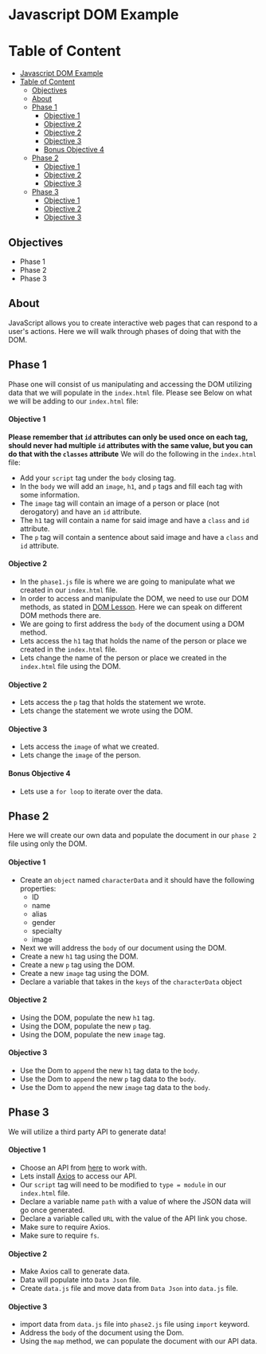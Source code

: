 # Javascript DOM Example

# Table of Content

- [Javascript DOM Example](#javascript-dom-example)
- [Table of Content](#table-of-content)
  - [Objectives](#objectives)
  - [About](#about)
  - [Phase 1](#phase-1)
      - [Objective 1](#objective-1)
      - [Objective 2](#objective-2)
      - [Objective 2](#objective-2-1)
      - [Objective 3](#objective-3)
      - [Bonus Objective 4](#bonus-objective-4)
  - [Phase 2](#phase-2)
      - [Objective 1](#objective-1-1)
      - [Objective 2](#objective-2-2)
      - [Objective 3](#objective-3-1)
  - [Phase 3](#phase-3)
      - [Objective 1](#objective-1-2)
      - [Objective 2](#objective-2-3)
      - [Objective 3](#objective-3-2)

## Objectives

- Phase 1
- Phase 2
- Phase 3


## About

JavaScript allows you to create interactive web pages that can respond to a user's actions. Here we will walk through phases of doing that with the DOM.


## Phase 1
Phase one will consist of us manipulating and accessing the DOM utilizing data that we will populate in the `index.html` file. Please see Below on what we will be adding to our `index.html` file:

#### Objective 1
**Please remember that `id` attributes can only be used once on each tag, should never had multiple `id` attributes with the same value, but you can do that with the `classes` attribute**
We will do the following in the `index.html` file:

- Add your `script` tag under the `body` closing tag.
- In the `body` we will add an `image`, `h1`, and `p` tags and fill each tag with some information.
- The `image` tag will contain an image of a person or place (not derogatory) and have an `id` attribute.
- The `h1` tag will contain a name for said image and have a `class` and `id` attribute.
- The `p` tag will contain a sentence about said image and have a `class` and `id` attribute. 
  
#### Objective 2
- In the `phase1.js` file is where we are going to manipulate what we created in our `index.html` file.
- In order to access and manipulate the DOM, we need to use our DOM methods, as stated in [DOM Lesson](../Dom%20Explanation.md). Here we can speak on different DOM methods there are.
- We are going to first address the `body` of the document using a DOM method.
- Lets access the `h1` tag that holds the name of the person or place we created in the `index.html` file.
- Lets change the name of the person or place we created in the `index.html` file using the DOM. 

#### Objective 2
- Lets access the `p` tag that holds the statement we wrote.
- Lets change the statement we wrote using the DOM.

#### Objective 3
- Lets access the `image` of what we created.
- Lets change the `image` of the person.

#### Bonus Objective 4
- Lets use a `for loop` to iterate over the data.


## Phase 2
Here we will create our own data and populate the document in our `phase 2` file using only the DOM.

#### Objective 1
- Create an `object` named `characterData` and it should have the following properties:
  - ID
  - name
  - alias
  - gender
  - specialty
  - image
- Next we will address the `body` of our document using the DOM.
- Create a new `h1` tag using the DOM.
- Create a new `p` tag using the DOM.
- Create a new `image` tag using the DOM.
- Declare a variable that takes in the `keys` of the `characterData` object

#### Objective 2
- Using the DOM, populate the new `h1` tag.
- Using the DOM, populate the new `p` tag.
- Using the DOM, populate the new `image` tag.

#### Objective 3
- Use the Dom to `append` the new `h1` tag data to the `body`.
- Use the Dom to `append` the new `p` tag data to the `body`.
- Use the Dom to `append` the new `image` tag data to the `body`.

## Phase 3 
We will utilize a third party API to generate data!

#### Objective 1
- Choose an API from [here](https://github.com/public-apis/public-apis) to work with.
- Lets install [Axios](https://github.com/axios/axios) to access our API. 
- Our `script` tag will need to be modified to `type = module` in our `index.html` file.
- Declare a variable name `path` with a value of where the JSON data will go once generated.
- Declare a variable called `URL` with the value of the API link you chose. 
- Make sure to require Axios.
- Make sure to require `fs`.

  
#### Objective 2
- Make Axios call to generate data. 
- Data will populate into `Data Json` file.
- Create `data.js` file and move data from `Data Json` into `data.js` file.


#### Objective 3
- import data from `data.js` file into `phase2.js` file using `import` keyword.
- Address the `body` of the document using the Dom.
- Using the `map` method, we can populate the document with our API data.

